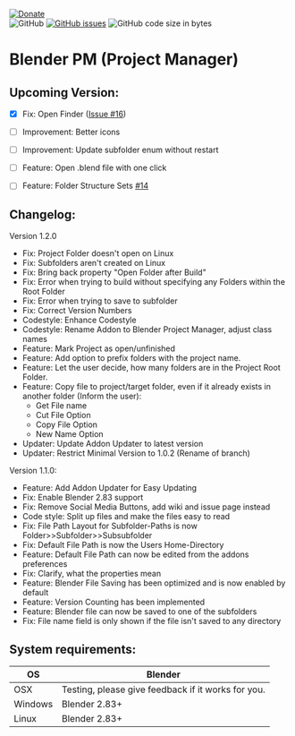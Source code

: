[![Donate](https://img.shields.io/badge/DONATE!%20Funding%20Goal%3A%20%241000%20(1%20Week%20Developer%20Time)-%2425-red?style=for-the-badge&logo=paypal)](https://www.paypal.com/donate?hosted_button_id=DZE9NFSFPFMYS)  
![GitHub](https://img.shields.io/github/license/BlenderDefender/blender_project_starter?color=green&style=for-the-badge)
[![GitHub issues](https://img.shields.io/github/issues/BlenderDefender/blender_project_starter?style=for-the-badge)](https://github.com/BlenderDefender/blender_pm/issues)
![GitHub code size in bytes](https://img.shields.io/github/languages/code-size/BlenderDefender/blender_project_starter?style=for-the-badge)
# Blender PM (Project Manager)

## Upcoming Version:
- [x] Fix: Open Finder ([Issue #16](https://github.com/BlenderDefender/blender_pm/issues/16))
- [ ] Improvement: Better icons
- [ ] Improvement: Update subfolder enum without restart
- [ ] Feature: Open .blend file with one click
- [ ] Feature: Folder Structure Sets [#14](https://github.com/BlenderDefender/blender_project_manager/issues/14)



<!--
We've just hit another update. No features are planned so far. [Change this!](https://github.com/BlenderDefender/blender_project_manager/issues)
-->

## Changelog:

Version 1.2.0
* Fix: Project Folder doesn't open on Linux
* Fix: Subfolders aren't created on Linux
* Fix: Bring back property "Open Folder after Build"
* Fix: Error when trying to build without specifying any Folders within the Root Folder
* Fix: Error when trying to save to subfolder
* Fix: Correct Version Numbers
* Codestyle: Enhance Codestyle
* Codestyle: Rename Addon to Blender Project Manager, adjust class names
* Feature: Mark Project as open/unfinished
* Feature: Add option to prefix folders with the project name.
* Feature: Let the user decide, how many folders are in the Project Root Folder.
* Feature: Copy file to project/target folder, even if it already exists in another folder (Inform the user):
    * Get File name
    * Cut File Option
    * Copy File Option
    * New Name Option
* Updater: Update Addon Updater to latest version
* Updater: Restrict Minimal Version to 1.0.2 (Rename of branch)

Version 1.1.0:
* Feature: Add Addon Updater for Easy Updating
* Fix: Enable Blender 2.83 support
* Fix: Remove Social Media Buttons, add wiki and issue page instead
* Code style: Split up files and make the files easy to read
* Fix: File Path Layout for Subfolder-Paths is now Folder>>Subfolder>>Subsubfolder
* Fix: Default File Path is now the Users Home-Directory
* Feature: Default File Path can now be edited from the addons preferences
* Fix: Clarify, what the properties mean
* Feature: Blender File Saving has been optimized and is now enabled by default
* Feature: Version Counting has been implemented
* Feature: Blender file can now be saved to one of the subfolders
* Fix: File name field is only shown if the file isn't saved to any directory

## System requirements:
| **OS** | **Blender** |
| ------------- | ------------- |
| OSX | Testing, please give feedback if it works for you. |
| Windows | Blender 2.83+ |
| Linux | Blender 2.83+ |
